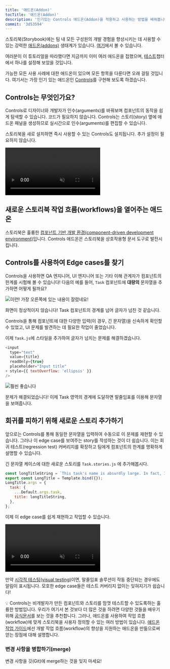 ```yaml
---
title: '애드온(Addon)'
tocTitle: '애드온(Addon)'
description: '인기있는 Controls 애드온(Addon)을 적용하고 사용하는 방법을 배워봅니다.'
commit: '3d53594'
---
```


스토리북(Storybook)에는 팀 내 모든 구성원의 개발 경험을 향상시키는 데 사용할 수 있는 강력한 [애드온(addons)](https://storybook.js.org/docs/react/configure/storybook-addons) 생태계가 있습니다. [여기](https://storybook.js.org/addons)에서 볼 수 있습니다.

여러분이 이 튜토리얼을 따라했다면 지금까지 이미 여러 애드온을 접했으며, [테스트](/intro-to-storybook/react/ko/test/)챕터에서 하나를 설정해 보았을 것입니다.

가능한 모든 사용 사례에 대한 애드온이 있으며 모든 항목을 다룬다면 오래 걸릴 것입니다. 여기서는 가장 인기 있는 애드온인 [Controls](https://storybook.js.org/docs/react/essentials/controls)를 구현해 보도록 하겠습니다.

## Controls는 무엇인가요?

Controls로 디자이너와 개발자가 인수(arguments)를 바꿔보며 컴포넌트의 동작을 쉽게 탐색할 수 있습니다. 코드가 필요하지 않습니다. Controls는 스토리(story) 옆에 애드온 패널을 생성하므로 실시간으로 인수(arguments)를 편집할 수 있습니다.

스토리북을 새로 설치하면 즉시 사용할 수 있는 Controls도 설치됩니다. 추가 설정이 필요하지 않습니다.

<video autoPlay muted playsInline loop>
  <source
    src="/intro-to-storybook/controls-in-action.mp4"
    type="video/mp4"
  />
</video>

## 새로운 스토리북 작업 흐름(workflows)을 열어주는 애드온

스토리북은 훌륭한 [컴포넌트 기반 개발 환경(component-driven development environment)](https://www.componentdriven.org/)입니다. Controls 애드온은 스토리북을 상호작용형 문서 도구로 발전시킵니다.

## Controls를 사용하여 Edge cases를 찾기

Controls을 사용하면 QA 엔지니어, UI 엔지니어 또는 기타 이해 관계자가 컴포넌트의 한계를 시험해 볼 수 있습니다! 다음의 예를 들어, `Task` 컴포넌트에 **대량의** 문자열을 추가하면 어떻게 될까요?

![이런! 가장 오른쪽에 있는 내용이 잘렸네요!](/intro-to-storybook/task-edge-case.png)

화면이 정상적이지 않습니다! Task 컴포넌트의 경계를 넘어 글자가 넘친 것 같습니다.

Controls을 통해 컴포넌트에 대한 다양한 입력(이 경우, 긴 문자열)을 신속하게 확인할 수 있었고, UI 문제를 발견하는 데 필요한 작업이 줄었습니다.

이제 `Task.js`에 스타일을 추가하여 글자가 넘치는 문제를 해결하겠습니다.

```diff:title=src/components/Task.js
<input
  type="text"
  value={title}
  readOnly={true}
  placeholder="Input title"
+ style={{ textOverflow: 'ellipsis' }}
/>
```

![훨씬 좋습니다](/intro-to-storybook/edge-case-solved-with-controls.png)

문제가 해결되었습니다! 이제 Task 영역의 경계에 도달하면 말줄임표를 이용해 문자열을 보여줍니다.

## 회귀를 피하기 위해 새로운 스토리 추가하기

앞으로는 Controls를 통해 동일한 문자열을 입력하여 수동으로 이 문제를 재현할 수 있습니다. 그러나 이 edge case를 보여주는 story를 작성하는 것이 더 쉽습니다. 이는 회귀 테스트(regression test) 커버리지를 확장하고 팀에게 컴포넌트의 한계를 명확하게 설명할 수 있습니다.

긴 문자열 케이스에 대한 새로운 스토리를 `Task.stories.js` 에 추가해봅시다.

```js:title=src/components/Task.stories.js
const longTitleString = `This task's name is absurdly large. In fact, I think if I keep going I might end up with content overflow. What will happen? The star that represents a pinned task could have text overlapping. The text could cut-off abruptly when it reaches the star. I hope not!`;
export const LongTitle = Template.bind({});
LongTitle.args = {
  task: {
    ...Default.args.task,
    title: longTitleString,
  },
};
```

이제 이 edge case를 쉽게 재현하고 작업할 수 있습니다.

<video autoPlay muted playsInline loop>
  <source
    src="/intro-to-storybook/task-stories-long-title.mp4"
    type="video/mp4"
  />
</video>

만약 [시각적 테스팅(visual testing)](/intro-to-storybook/react/ko/test/)이면, 말줄임표 솔루션이 작동 중단되는 경우에도 알림이 표시됩니다. 모호한 edge case들은 테스트 커버리지 없이는 잊혀지기가 쉽습니다!

<div class="aside"><p>💡 Controls는 비개발자가 만든 컴포넌트와 스토리를 맘껏 테스트할 수 있도록하는 훌륭한 방법입니다. 우리가 여기서 본 것보다 더 많은 것을 하려면 다양한 것들을 배우기 위해 <a href="https://storybook.js.org/docs/react/essentials/controls">공식문서</a>를 보는 것을 추천합니다. 그러나, 애드온를 사용하여 작업 흐름(workflow)에 맞게 스토리북을 사용자 정의할 수 있는 여러 방법이 있습니다. <a href="/create-an-addon/react/ko/introduction/">애드온 작업 가이드</a>에선 개발 작업 흐름(workflow)의 향상을 지원하는 애드온을 만듦으로써 얻는 장점에 대해 설명합니다.</p></div>

### 변경 사항을 병합하기(merge)

변경 사항을 깃(Git)에 merge하는 것을 잊지 마세요!

